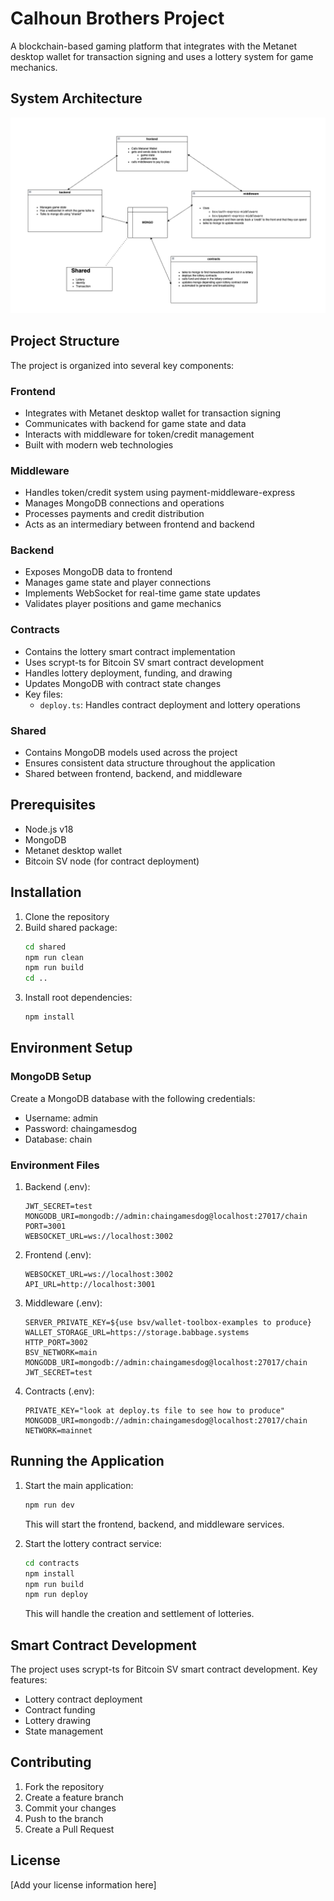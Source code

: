 # Calhoun Brothers Project

A blockchain-based gaming platform that integrates with the Metanet desktop wallet for transaction signing and uses a lottery system for game mechanics.

## System Architecture

![System Architecture](docs/images/diagram.png)

## Project Structure

The project is organized into several key components:

### Frontend
- Integrates with Metanet desktop wallet for transaction signing
- Communicates with backend for game state and data
- Interacts with middleware for token/credit management
- Built with modern web technologies

### Middleware
- Handles token/credit system using payment-middleware-express
- Manages MongoDB connections and operations
- Processes payments and credit distribution
- Acts as an intermediary between frontend and backend

### Backend
- Exposes MongoDB data to frontend
- Manages game state and player connections
- Implements WebSocket for real-time game state updates
- Validates player positions and game mechanics

### Contracts
- Contains the lottery smart contract implementation
- Uses scrypt-ts for Bitcoin SV smart contract development
- Handles lottery deployment, funding, and drawing
- Updates MongoDB with contract state changes
- Key files:
  - `deploy.ts`: Handles contract deployment and lottery operations

### Shared
- Contains MongoDB models used across the project
- Ensures consistent data structure throughout the application
- Shared between frontend, backend, and middleware

## Prerequisites

- Node.js v18
- MongoDB
- Metanet desktop wallet
- Bitcoin SV node (for contract deployment)

## Installation

1. Clone the repository
2. Build shared package:
   ```bash
   cd shared
   npm run clean
   npm run build
   cd ..
   ```
3. Install root dependencies:
   ```bash
   npm install
   ```

## Environment Setup

### MongoDB Setup
Create a MongoDB database with the following credentials:
- Username: admin
- Password: chaingamesdog
- Database: chain

### Environment Files

1. Backend (.env):
   ```
   JWT_SECRET=test
   MONGODB_URI=mongodb://admin:chaingamesdog@localhost:27017/chain
   PORT=3001
   WEBSOCKET_URL=ws://localhost:3002
   ```

2. Frontend (.env):
   ```
   WEBSOCKET_URL=ws://localhost:3002
   API_URL=http://localhost:3001
   ```

3. Middleware (.env):
   ```
   SERVER_PRIVATE_KEY=${use bsv/wallet-toolbox-examples to produce}
   WALLET_STORAGE_URL=https://storage.babbage.systems
   HTTP_PORT=3002
   BSV_NETWORK=main
   MONGODB_URI=mongodb://admin:chaingamesdog@localhost:27017/chain
   JWT_SECRET=test
   ```

4. Contracts (.env):
   ```
   PRIVATE_KEY="look at deploy.ts file to see how to produce"
   MONGODB_URI=mongodb://admin:chaingamesdog@localhost:27017/chain
   NETWORK=mainnet
   ```

## Running the Application

1. Start the main application:
   ```bash
   npm run dev
   ```
   This will start the frontend, backend, and middleware services.

2. Start the lottery contract service:
   ```bash
   cd contracts
   npm install
   npm run build
   npm run deploy
   ```
   This will handle the creation and settlement of lotteries.

## Smart Contract Development

The project uses scrypt-ts for Bitcoin SV smart contract development. Key features:

- Lottery contract deployment
- Contract funding
- Lottery drawing
- State management

## Contributing

1. Fork the repository
2. Create a feature branch
3. Commit your changes
4. Push to the branch
5. Create a Pull Request

## License

[Add your license information here] 